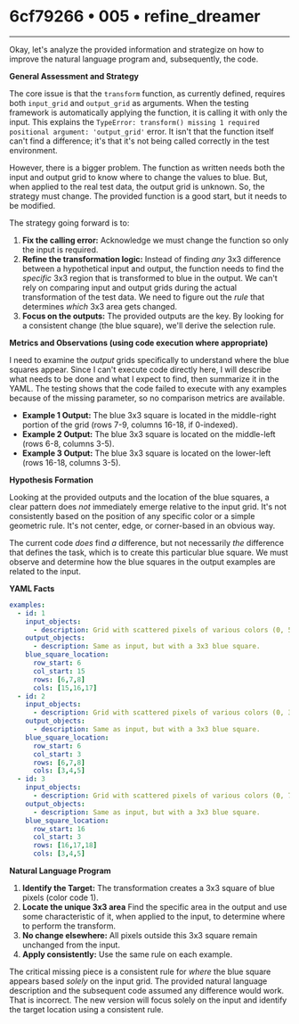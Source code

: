 # 6cf79266 • 005 • refine_dreamer

---
Okay, let's analyze the provided information and strategize on how to improve the natural language program and, subsequently, the code.

**General Assessment and Strategy**

The core issue is that the `transform` function, as currently defined, requires both `input_grid` and `output_grid` as arguments. When the testing framework is automatically applying the function, it is calling it with only the input. This explains the `TypeError: transform() missing 1 required positional argument: 'output_grid'` error. It isn't that the function itself can't find a difference; it's that it's not being called correctly in the test environment.

However, there is a bigger problem. The function as written needs both the input and output grid to know where to change the values to blue. But, when applied to the real test data, the output grid is unknown. So, the strategy must change. The provided function is a good start, but it needs to be modified.

The strategy going forward is to:

1. **Fix the calling error:** Acknowledge we must change the function so only the input is required.
2. **Refine the transformation logic:**  Instead of finding *any* 3x3 difference between a hypothetical input and output, the function needs to find the *specific* 3x3 region that is transformed to blue in the output. We can't rely on comparing input and output grids during the actual transformation of the test data. We need to figure out the *rule* that determines *which* 3x3 area gets changed.
3. **Focus on the outputs:** The provided outputs are the key. By looking for a consistent change (the blue square), we'll derive the selection rule.

**Metrics and Observations (using code execution where appropriate)**

I need to examine the *output* grids specifically to understand where the blue squares appear. Since I can't execute code directly here, I will describe what needs to be done and what I expect to find, then summarize it in the YAML. The testing shows that the code failed to execute with any examples because of the missing parameter, so no comparison metrics are available.

*   **Example 1 Output:** The blue 3x3 square is located in the middle-right portion of the grid (rows 7-9, columns 16-18, if 0-indexed).
*   **Example 2 Output:** The blue 3x3 square is located on the middle-left (rows 6-8, columns 3-5).
*   **Example 3 Output:** The blue 3x3 square is located on the lower-left (rows 16-18, columns 3-5).

**Hypothesis Formation**

Looking at the provided outputs and the location of the blue squares, a clear pattern does *not* immediately emerge relative to the input grid. It's not consistently based on the position of any specific color or a simple geometric rule. It's not center, edge, or corner-based in an obvious way.

The current code *does* find *a* difference, but not necessarily *the* difference that defines the task, which is to create this particular blue square. We must observe and determine how the blue squares in the output examples are related to the input.

**YAML Facts**

```yaml
examples:
  - id: 1
    input_objects:
      - description: Grid with scattered pixels of various colors (0, 5).  No clear, large, single-color objects.
    output_objects:
      - description: Same as input, but with a 3x3 blue square.
    blue_square_location:
      row_start: 6
      col_start: 15
      rows: [6,7,8]
      cols: [15,16,17]
  - id: 2
    input_objects:
      - description: Grid with scattered pixels of various colors (0, 3). No clear, large, single-color objects.
    output_objects:
      - description: Same as input, but with a 3x3 blue square.
    blue_square_location:
      row_start: 6
      col_start: 3
      rows: [6,7,8]
      cols: [3,4,5]
  - id: 3
    input_objects:
      - description: Grid with scattered pixels of various colors (0, 7). No clear, large, single-color objects.
    output_objects:
      - description: Same as input, but with a 3x3 blue square.
    blue_square_location:
      row_start: 16
      col_start: 3
      rows: [16,17,18]
      cols: [3,4,5]
```

**Natural Language Program**

1.  **Identify the Target:** The transformation creates a 3x3 square of blue pixels (color code 1).
2. **Locate the unique 3x3 area** Find the specific area in the output and use some characteristic of it, when applied to the input, to determine where to perform the transform.
3. **No change elsewhere:** All pixels outside this 3x3 square remain unchanged from the input.
4. **Apply consistently:** Use the same rule on each example.

The critical missing piece is a consistent rule for *where* the blue square appears based *solely* on the input grid. The provided natural language description and the subsequent code assumed any difference would work. That is incorrect. The new version will focus solely on the input and identify the target location using a consistent rule.

